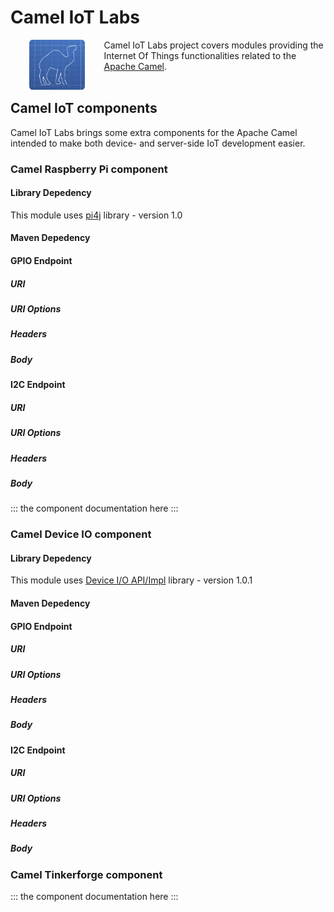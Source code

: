 # Camel IoT Labs

<a href="https://github.com/camel-labs/camel-labs"><img src="../camel-labs.png" align="left" height="80" hspace="30"></a>
Camel IoT Labs project covers modules providing the Internet Of Things functionalities related to the 
[Apache Camel](http://camel.apache.org).
<br><br>

## Camel IoT components

Camel IoT Labs brings some extra components for the Apache Camel intended to make both device- and server-side IoT
development easier.

### Camel Raspberry Pi component

#### Library Depedency
This module uses [pi4j](http://pi4j.com/) library - version 1.0

#### Maven Depedency

#### GPIO Endpoint
##### URI
##### URI Options
##### Headers
##### Body

#### I2C Endpoint
##### URI
##### URI Options
##### Headers
##### Body

::: the component documentation here :::

### Camel Device IO component

#### Library Depedency
This module uses [Device I/O API/Impl](https://wiki.openjdk.java.net/display/dio/Main) library - version 1.0.1

#### Maven Depedency

#### GPIO Endpoint
##### URI
##### URI Options
##### Headers
##### Body

#### I2C Endpoint
##### URI
##### URI Options
##### Headers
##### Body

### Camel Tinkerforge component

::: the component documentation here :::
